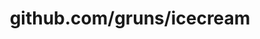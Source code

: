 ---
layout: post
title: github.com/gruns/icecream
categories: link
tags: [انگلیسی, گیت‌هاب, برنامه‌نویسی]
---